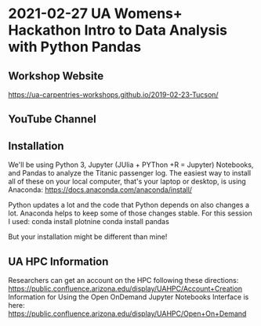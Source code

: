 # 2021-02-27 UA Womens+ Hackathon Intro to Data Analysis with Python Pandas

## Workshop Website

https://ua-carpentries-workshops.github.io/2019-02-23-Tucson/

## YouTube Channel


## Installation
We'll be using Python 3, Jupyter (JUlia + PYThon +R = Jupyter) Notebooks, and Pandas to analyze the Titanic passenger log. The easiest way to install all of these on your local computer, that's your laptop or desktop, is using Anaconda: https://docs.anaconda.com/anaconda/install/

Python updates a lot and the code that Python depends on also changes a lot. Anaconda helps to keep some of those changes stable. For this session I used:
conda install plotnine
conda install pandas

But your installation might be different than mine! 

## UA HPC Information
Researchers can get an account on the HPC following these directions: https://public.confluence.arizona.edu/display/UAHPC/Account+Creation
Information for Using the Open OnDemand Jupyter Notebooks Interface is here: https://public.confluence.arizona.edu/display/UAHPC/Open+On+Demand 
